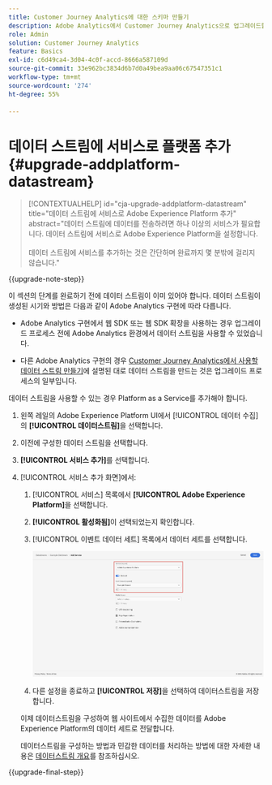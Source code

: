 ```yaml
---
title: Customer Journey Analytics에 대한 스키마 만들기
description: Adobe Analytics에서 Customer Journey Analytics으로 업그레이드할 때 권장되는 경로에 대해 알아봅니다
role: Admin
solution: Customer Journey Analytics
feature: Basics
exl-id: c6d49ca4-3d04-4c0f-accd-8666a587109d
source-git-commit: 33e962bc3834d6b7d0a49bea9aa06c67547351c1
workflow-type: tm+mt
source-wordcount: '274'
ht-degree: 55%

---
```


# 데이터 스트림에 서비스로 플랫폼 추가 {#upgrade-addplatform-datastream}

<!-- markdownlint-disable MD034 -->

>[!CONTEXTUALHELP]
>id="cja-upgrade-addplatform-datastream"
>title="데이터 스트림에 서비스로 Adobe Experience Platform 추가"
>abstract="데이터 스트림에 데이터를 전송하려면 하나 이상의 서비스가 필요합니다. 데이터 스트림에 서비스로 Adobe Experience Platform을 설정합니다.<br><br>데이터 스트림에 서비스를 추가하는 것은 간단하며 완료까지 몇 분밖에 걸리지 않습니다."

<!-- markdownlint-enable MD034 -->

{{upgrade-note-step}}

<!-- Should we single source this instead of duplicate it? The following steps were copied from: /help/data-ingestion/aepwebsdk.md-->

이 섹션의 단계를 완료하기 전에 데이터 스트림이 이미 있어야 합니다. 데이터 스트림이 생성된 시기와 방법은 다음과 같이 Adobe Analytics 구현에 따라 다릅니다.

* Adobe Analytics 구현에서 웹 SDK 또는 웹 SDK 확장을 사용하는 경우 업그레이드 프로세스 전에 Adobe Analytics 환경에서 데이터 스트림을 사용할 수 있었습니다.

* 다른 Adobe Analytics 구현의 경우 [Customer Journey Analytics에서 사용할 데이터 스트림 만들기](/help/getting-started/cja-upgrade/cja-upgrade-datastream.md)에 설명된 대로 데이터 스트림을 만드는 것은 업그레이드 프로세스의 일부입니다.

데이터 스트림을 사용할 수 있는 경우 Platform as a Service를 추가해야 합니다.

1. 왼쪽 레일의 Adobe Experience Platform UI에서 [!UICONTROL 데이터 수집]의 **[!UICONTROL 데이터스트림]**&#x200B;을 선택합니다.

1. 이전에 구성한 데이터 스트림을 선택합니다. <!--true?-->

1. **[!UICONTROL 서비스 추가]**&#x200B;를 선택합니다.

1. [!UICONTROL 서비스 추가 화면]에서:

   1. [!UICONTROL 서비스] 목록에서 **[!UICONTROL Adobe Experience Platform]**&#x200B;을 선택합니다.

   1. **[!UICONTROL 활성화됨]**&#x200B;이 선택되었는지 확인합니다.

   1. [!UICONTROL 이벤트 데이터 세트] 목록에서 데이터 세트를 선택합니다.

      ![데이터스트림 AEP 서비스](./assets/datastream-aep-service.png)

   1. 다른 설정을 종료하고 **[!UICONTROL 저장]**&#x200B;을 선택하여 데이터스트림을 저장합니다.

   이제 데이터스트림을 구성하여 웹 사이트에서 수집한 데이터를 Adobe Experience Platform의 데이터 세트로 전달합니다.

   데이터스트림을 구성하는 방법과 민감한 데이터를 처리하는 방법에 대한 자세한 내용은 [데이터스트림 개요](https://experienceleague.adobe.com/docs/experience-platform/datastreams/overview.html)를 참조하십시오.

{{upgrade-final-step}}
